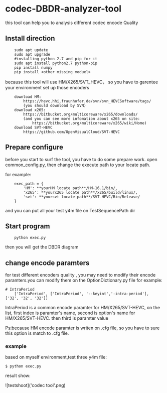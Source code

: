 codec-DBDR-analyzer-tool
====================================
this tool can help you to analysis different codec encode Quality 

## **Install direction**

        sudo apt update
        sudo apt upgrade
        #installing python 2.7 and pip for it
        sudo apt install python2.7 python-pip
        pip install numpy
        pip install <other missing moduel>

because this tool will use HM/X265/SVT_HEVC， so you have to garentee your environment set up those encoders
        
        download HM:
            https://hevc.hhi.fraunhofer.de/svn/svn_HEVCSoftware/tags/
            (you should download by SVN)
        download x265:
            https://bitbucket.org/multicoreware/x265/downloads/
            (and you can see more infomation about x265 on site:
                https://bitbucket.org/multicoreware/x265/wiki/Home)
        download SVT-HEVC
            https://github.com/OpenVisualCloud/SVT-HEVC

## **Prepare configure**
before you start to surf the tool, you have to do some prepare work.
open common_config.py, then change the execute path to your locate path.

for example:

        exec_path = {
            'HM': **yourHM locate path**/HM-16.1/bin/,
            'x265': **yourx265 locate path**/x265/build/linux/,
            'svt': **yoursvt locate path**/SVT-HEVC/Bin/Release/
        }
and you can put all your test y4m file on TestSequencePath dir

## **Start program**

        python exec.py


then you will get the DBDR diagram

## **change encode paramters**
for test different encoders quality , you may need to modify their encode paramters.you can modify them on the OptionDictionary.py file
 for example:       
        
    # IntraPeriod
        ['IntraPeriod', ['IntraPeriod', '--keyint','-intra-period'], ['32', '32', '32']]

IntraPeriod is a common encode paramter for HM/X265/SVT-HEVC, on the list, first index is paramter's name, second is option's name for  HM/X265/SVT-HEVC. then third is paramter value

Ps:because HM encode paramter is writen on .cfg file, so you have to sure this option is match to .cfg file.

### **example**

based on myself environment,test three y4m file:

	$ python exec.py
result show:

![testshoot]('codec tool'.png)